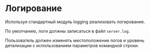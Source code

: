 
# Логирование

Используя стандартный модуль logging реализовать логирование.

По умолчанию, логи должны записаться в файл `server.log`.

Пользователь должен изменять местоположение логов и уровень детализации с использованием 
параметров командной строки.
